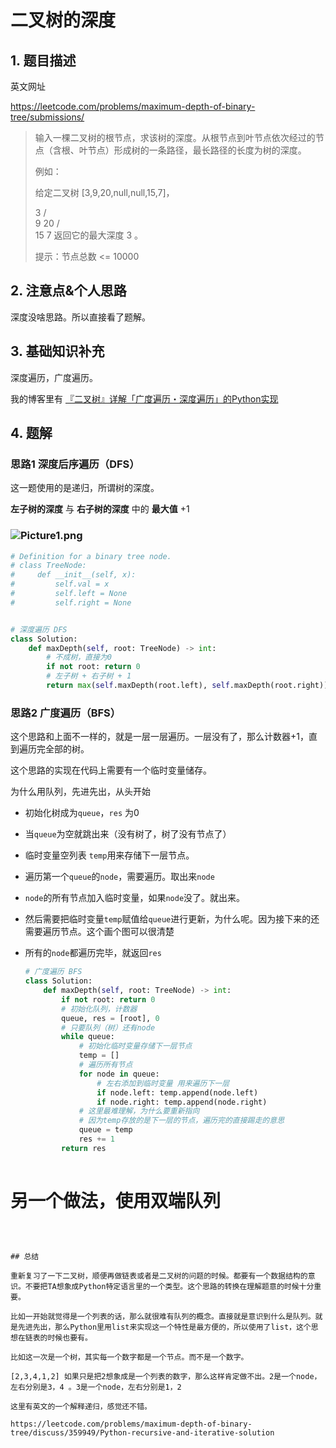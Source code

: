 # 二叉树的深度

## 1. 题目描述

英文网址

https://leetcode.com/problems/maximum-depth-of-binary-tree/submissions/

> 输入一棵二叉树的根节点，求该树的深度。从根节点到叶节点依次经过的节点（含根、叶节点）形成树的一条路径，最长路径的长度为树的深度。
>
> 例如：
>
> 给定二叉树 [3,9,20,null,null,15,7]，
>
>    3
>    / \
>   9  20
>     /  \
>    15   7
> 返回它的最大深度 3 。
>
>  提示：节点总数 <= 10000
>

## 2. 注意点&个人思路

深度没啥思路。所以直接看了题解。

## 3. 基础知识补充

深度遍历，广度遍历。

我的博客里有 [『二叉树』详解「广度遍历・深度遍历」的Python实现](https://chihokyo.com/post/17/)

## 4. 题解

### 思路1 深度后序遍历（DFS）

这一题使用的是递归，所谓树的深度。

**左子树的深度** 与 **右子树的深度** 中的 **最大值** +1 

### ![Picture1.png](https://pic.leetcode-cn.com/9b063f1f2b7ba125b97a2a11c5f774c0f8ff4df594696993a8eb8282750dae0d-Picture1.png)

```python
# Definition for a binary tree node.
# class TreeNode:
#     def __init__(self, x):
#         self.val = x
#         self.left = None
#         self.right = None


# 深度遍历 DFS
class Solution:
    def maxDepth(self, root: TreeNode) -> int:
        # 不成树，直接为0
        if not root: return 0
        # 左子树 + 右子树 + 1
        return max(self.maxDepth(root.left), self.maxDepth(root.right)) + 1
```

### 思路2 广度遍历（BFS）

这个思路和上面不一样的，就是一层一层遍历。一层没有了，那么计数器+1，直到遍历完全部的树。

这个思路的实现在代码上需要有一个临时变量储存。

为什么用队列，先进先出，从头开始

- 初始化树成为`queue`，`res` 为0

- 当`queue`为空就跳出来（没有树了，树了没有节点了）

- 临时变量空列表 `temp`用来存储下一层节点。

- 遍历第一个`queue`的`node`，需要遍历。取出来`node`

- `node`的所有节点加入临时变量，如果`node`没了。就出来。

- 然后需要把临时变量`temp`赋值给`queue`进行更新，为什么呢。因为接下来的还需要遍历节点。这个画个图可以很清楚

- 所有的`node`都遍历完毕，就返回`res`

  ```python
  # 广度遍历 BFS
  class Solution:
      def maxDepth(self, root: TreeNode) -> int:
          if not root: return 0
          # 初始化队列，计数器
          queue, res = [root], 0
          # 只要队列（树）还有node
          while queue:
              # 初始化临时变量存储下一层节点
              temp = []
              # 遍历所有节点
              for node in queue:
                  # 左右添加到临时变量 用来遍历下一层
                  if node.left: temp.append(node.left)
                  if node.right: temp.append(node.right)
              # 这里最难理解，为什么要重新指向
              # 因为temp存放的是下一层的节点，遍历完的直接踢走的意思
              queue = temp
              res += 1
          return res
        
# 另一个做法，使用双端队列
  
  ```
  
  

## 总结

重新复习了一下二叉树，顺便再做链表或者是二叉树的问题的时候。都要有一个数据结构的意识。不要把TA想象成Python特定语言里的一个类型。这个思路的转换在理解题意的时候十分重要。

比如一开始就觉得是一个列表的话，那么就很难有队列的概念。直接就是意识到什么是队列。就是先进先出，那么Python里用list来实现这一个特性是最方便的，所以使用了list，这个思想在链表的时候也要有。

比如这一次是一个树，其实每一个数字都是一个节点。而不是一个数字。

[2,3,4,1,2] 如果只是把2想象成是一个列表的数字，那么这样肯定做不出。2是一个node，左右分别是3，4 。3是一个node，左右分别是1，2

这里有英文的一个解释递归，感觉还不错。

https://leetcode.com/problems/maximum-depth-of-binary-tree/discuss/359949/Python-recursive-and-iterative-solution